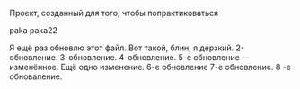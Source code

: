 ﻿Проект, созданный для того, чтобы попрактиковаться

paka
paka22


Я ещё раз обновлю этот файл. Вот такой, блин, я дерзкий.
2-обновление.
3-обновление.
4-обновление.
5-е обновление — изменённое. Ещё одно изменение.
6-е обновление
7-е обновление.
8 -е обноваление.
